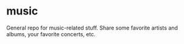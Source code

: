 # music
General repo for music-related stuff. Share some favorite artists and albums, your favorite concerts, etc.
